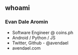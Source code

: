 ##  whoami

### Evan Dale Aromin

* Software Engineer @ coins.ph
* Android / Python / JS
* Twitter, Github - @avendael
* avendael.com
